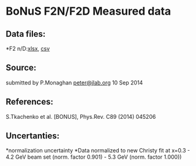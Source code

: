 # BoNuS F2N/F2D Measured data

## Data files: 

*F2 n/D:[xlsx](../dataframe/10033.xlsx), [csv](../dataframe/csv/10033.csv)


## Source:
submitted by P.Monaghan <peter@jlab.org> 10 Sep 2014

## References:
S.Tkachenko et al. [BONUS], Phys.Rev. C89 (2014) 045206

## Uncertanties:
*normalization uncertainty
*Data normalized to new Christy fit at x=0.3 - 4.2 GeV beam set (norm. factor 0.901) - 5.3 GeV (norm. factor 1.000))